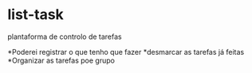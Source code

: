 # list-task
 plantaforma de controlo de tarefas

*Poderei registrar o que tenho que fazer
*desmarcar as tarefas já feitas
*Organizar as tarefas poe grupo